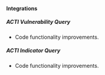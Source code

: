 
#### Integrations

##### ACTI Vulnerability Query

- Code functionality improvements.
##### ACTI Indicator Query

- Code functionality improvements.
